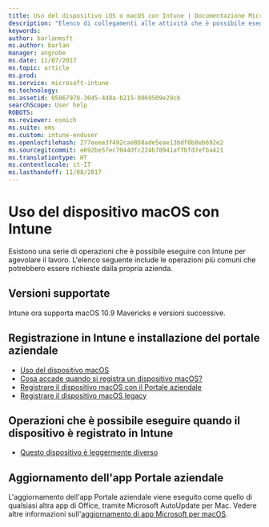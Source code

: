 ```yaml
---
title: Uso del dispositivo iOS o macOS con Intune | Documentazione Microsoft
description: "Elenco di collegamenti alle attività che è possibile eseguire sul dispositivo mobile iOS o macOS quando viene registrato in Intune"
keywords: 
author: barlanmsft
ms.author: barlan
manager: angrobe
ms.date: 11/07/2017
ms.topic: article
ms.prod: 
ms.service: microsoft-intune
ms.technology: 
ms.assetid: 05067978-3045-4d8a-b215-0069509e29cb
searchScope: User help
ROBOTS: 
ms.reviewer: esmich
ms.suite: ems
ms.custom: intune-enduser
ms.openlocfilehash: 277eeee3f492cae868ade5eae13bdf8b8eb692e2
ms.sourcegitcommit: e692be57ec7044dfc224b70941affbfd7efba421
ms.translationtype: HT
ms.contentlocale: it-IT
ms.lasthandoff: 11/08/2017
---
```

# <a name="using-your-macos-device-with-intune"></a>Uso del dispositivo macOS con Intune

Esistono una serie di operazioni che è possibile eseguire con Intune per agevolare il lavoro. L'elenco seguente include le operazioni più comuni che potrebbero essere richieste dalla propria azienda.

## <a name="supported-versions"></a>Versioni supportate

Intune ora supporta macOS 10.9 Mavericks e versioni successive.

## <a name="enrolling-into-intune-and-installing-the-company-portal"></a>Registrazione in Intune e installazione del portale aziendale

- [Uso del dispositivo macOS](using-your-macos-device-with-intune.md)
- [Cosa accade quando si registra un dispositivo macOS?](what-happens-if-you-install-the-company-portal-app-and-enroll-your-device-in-intune-macos.md)
- [Registrare il dispositivo macOS con il Portale aziendale](enroll-your-device-in-intune-macos-cp.md)
- [Registrare il dispositivo macOS legacy](enroll-your-device-in-intune-macos-legacy.md)


## <a name="things-you-can-do-when-your-device-is-enrolled-in-intune"></a>Operazioni che è possibile eseguire quando il dispositivo è registrato in Intune

- [Questo dispositivo è leggermente diverso](device-little-different-jamf.md)

## <a name="updating-the-company-portal-app"></a>Aggiornamento dell'app Portale aziendale

L'aggiornamento dell'app Portale aziendale viene eseguito come quello di qualsiasi altra app di Office, tramite Microsoft AutoUpdate per Mac. Vedere altre informazioni sull'[aggiornamento di app Microsoft per macOS](https://support.office.com/article/Check-for-Office-for-Mac-updates-automatically-bfd1e497-c24d-4754-92ab-910a4074d7c1).

